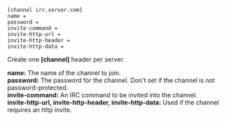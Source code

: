 ```
[channel irc.server.com]
name = 
password = 
invite-command = 
invite-http-url = 
invite-http-header = 
invite-http-data = 
```

Create one **[channel]** header per server.

**name:** The name of the channel to join.  
**password:** The password for the channel. Don't set if the channel is not password-protected.  
**invite-command:** An IRC command to be invited into the channel.  
**invite-http-url, invite-http-header, invite-http-data:** Used if the channel requires an http invite.